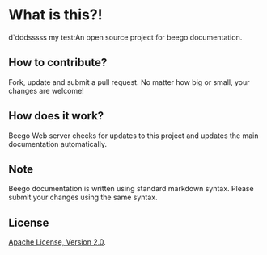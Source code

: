 # What is this?!
d`dddsssss
my test:An open source project for beego documentation.

## How to contribute?

Fork, update and submit a pull request. No matter how big or small, your changes are welcome!

## How does it work?

Beego Web server checks for updates to this project and updates the main documentation automatically.

## Note

Beego documentation is written using standard markdown syntax.  Please submit your changes using the same syntax.

## License

[Apache License, Version 2.0](http://www.apache.org/licenses/LICENSE-2.0.html).
